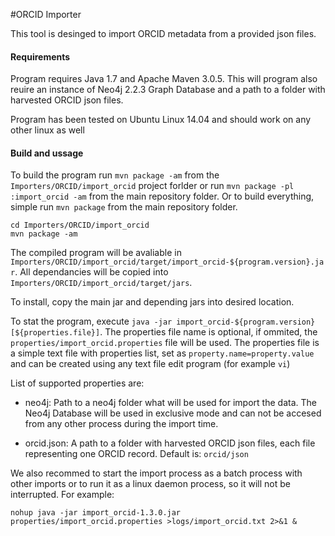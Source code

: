 #ORCID Importer

This tool is desinged to import ORCID metadata from a provided json files.

#### Requirements

Program requires Java 1.7 and Apache Maven 3.0.5. This will program also reuire an instance of Neo4j 2.2.3 Graph Database and a path to a folder with harvested ORCID json files.

Program has been tested on Ubuntu Linux 14.04 and should work on any other linux as well

#### Build and ussage

To build the program run `mvn package -am` from the `Importers/ORCID/import_orcid` project forlder 
or run `mvn package -pl :import_orcid -am` from the main repository folder. Or to build everything,
simple run `mvn package` from the main repository folder.

```
cd Importers/ORCID/import_orcid
mvn package -am
```

The compiled program will be avaliable in `Importers/ORCID/import_orcid/target/import_orcid-${program.version}.jar`. 
All dependancies will be copied into `Importers/ORCID/import_orcid/target/jars`. 

To install, copy the main jar and depending jars into desired location.

To stat the program, execute `java -jar import_orcid-${program.version} [${properties.file}]`. The properties file name
is optional, if ommited, the `properties/import_orcid.properties` file will be used. The properties file is a simple text 
file with properties list, set as `property.name=property.value` and can be created using any text file edit program 
(for example `vi`)

List of supported properties are: 

* neo4j: Path to a neo4j folder what will be used for import the data. The Neo4j Database will be used in exclusive mode and can not be 
accesed from any other process during the import time.

* orcid.json: A path to a folder with harvested ORCID json files, each file representing one ORCID record. Default is: `orcid/json`

We also recommed to start the import process as a batch process with other imports or to run it as a linux daemon process, so it will not 
be interrupted. For example:

```
nohup java -jar import_orcid-1.3.0.jar properties/import_orcid.properties >logs/import_orcid.txt 2>&1 &
```



